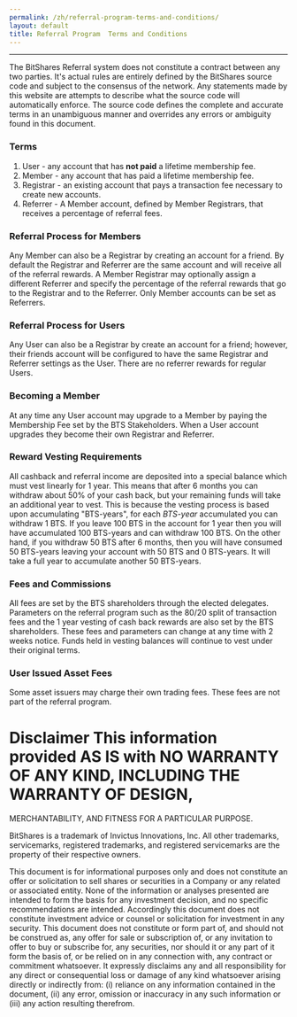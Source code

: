 ```yaml
---
permalink: /zh/referral-program-terms-and-conditions/
layout: default
title: Referral Program  Terms and Conditions
---
```


--------

The BitShares Referral system does not constitute a contract between any two parties.  It's actual rules are entirely
defined by the BitShares source code and subject to the consensus of the network.  Any statements made by this website
are attempts to describe what the source code will automatically enforce.  The source code defines the complete and
accurate terms in an unambiguous manner and overrides any errors or ambiguity found in this document.

### Terms

1. User - any account that has **not paid** a lifetime membership fee.
2. Member - any account that has paid a lifetime membership fee.
3. Registrar - an existing account that pays a transaction fee necessary to create new accounts.
4. Referrer -  A Member account, defined by Member Registrars, that receives a percentage of referral fees.

### Referral Process for Members

Any Member can also be a Registrar by creating an account for a friend.  By default the Registrar and Referrer are the
same account and will receive all of the referral rewards.   A Member Registrar may optionally assign a different
Referrer and specify the percentage of the referral rewards that go to the Registrar and to the Referrer.    Only Member
accounts can be set as Referrers.

### Referral Process for Users

Any User can also be a Registrar by create an account for a friend; however, their friends account will be configured to
have the same Registrar and Referrer settings as the User.   There are no referrer rewards for regular Users.

### Becoming a Member

At any time any User account may upgrade to a Member by paying the Membership Fee set by the BTS Stakeholders.  When a
User account upgrades they become their own Registrar and Referrer.

### Reward Vesting Requirements

All cashback and referral income are deposited into a special balance which must vest linearly for 1 year.  This means
that after 6 months you can withdraw about 50% of your cash back, but your remaining funds will take an additional year
to vest.   This is because the vesting process is based upon accumulating "BTS-years", for each *BTS-year* accumulated
you can withdraw 1 BTS.  If you leave 100 BTS in the account for 1 year then you will have accumulated 100 BTS-years and
can withdraw 100 BTS.   On the other hand, if you withdraw 50 BTS after 6 months, then you will have consumed 50
BTS-years leaving your account with 50 BTS and 0 BTS-years.  It will take a full year to accumulate another 50
BTS-years.

### Fees and Commissions

All fees are set by the BTS shareholders through the elected delegates.  Parameters on the referral program such as the
80/20 split of transaction fees and the 1 year vesting of cash back rewards are also set by the BTS shareholders.
These fees and parameters can change at any time with 2 weeks notice.  Funds held in vesting balances will continue to
vest under their original terms.

### User Issued Asset Fees

Some asset issuers may charge their own trading fees.   These fees are not part of the referral program.

# Disclaimer This information provided AS IS with NO WARRANTY OF ANY KIND, INCLUDING THE WARRANTY OF DESIGN,
MERCHANTABILITY, AND FITNESS FOR A PARTICULAR PURPOSE.

BitShares is a trademark of Invictus Innovations, Inc.  All other trademarks, servicemarks, registered trademarks, and
registered servicemarks are the property of their respective owners.

This document is for informational purposes only and does not constitute an offer or solicitation to sell shares or
securities in a Company or any related or associated entity. None of the information or analyses presented are intended
to form the basis for any investment decision, and no specific recommendations are intended. Accordingly this document
does not constitute investment advice or counsel or solicitation for investment in any security. This document does not
constitute or form part of, and should not be construed as, any offer for sale or subscription of, or any invitation to
offer to buy or subscribe for, any securities, nor should it or any part of it form the basis of, or be relied on in any
connection with, any contract or commitment whatsoever. It expressly disclaims any and all responsibility for any direct
or consequential loss or damage of any kind whatsoever arising directly or indirectly from: (i) reliance on any
information contained in the document, (ii) any error, omission or inaccuracy in any such information or (iii) any
action resulting therefrom.

